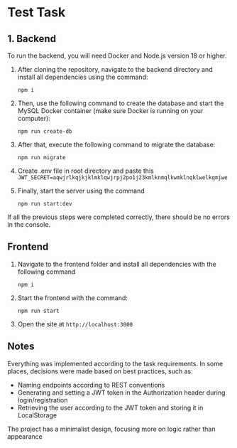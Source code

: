 # Test Task

## 1. Backend

To run the backend, you will need Docker and Node.js version 18 or higher.

1. After cloning the repository, navigate to the backend directory and install all dependencies using the command:
   ```
   npm i
   ```

2. Then, use the following command to create the database and start the MySQL Docker container (make sure Docker is running on your computer):

    ```
    npm run create-db
    ```

3. After that, execute the following command to migrate the database:
    ```
    npm run migrate
    ```
4. Create .env file in root directory and paste this
    ```JWT_SECRET=aqwjrlkqjkjklmklqwjrpj2po1j23kmlknmqlkwmklnqklwelkqmjwe```    
4. Finally, start the server using the command
    ```
    npm run start:dev
    ```
If all the previous steps were completed correctly, there should be no errors in the console.

## Frontend

1. Navigate to the frontend folder and install all dependencies with the following command
    ```
    npm i
    ```
2. Start the frontend with the command:
    ```
    npm run start
    ```
3. Open the site at
    ```http://localhost:3000```

## Notes
Everything was implemented according to the task requirements. In some places, decisions were made based on best practices, such as:
- Naming endpoints according to REST conventions
- Generating and setting a JWT token in the Authorization header during login/registration
- Retrieving the user according to the JWT token and storing it in LocalStorage

The project has a minimalist design, focusing more on logic rather than appearance